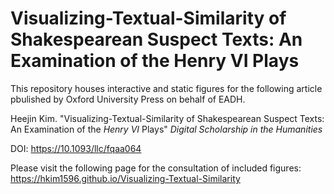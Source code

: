 # Visualizing-Textual-Similarity of Shakespearean Suspect Texts: An Examination of the Henry VI Plays

This repository houses interactive and static figures for the following article pbulished by Oxford University Press on behalf of EADH.

Heejin Kim. "Visualizing-Textual-Similarity of Shakespearean Suspect Texts: An Examination of the <em>Henry VI</em> Plays" <em>Digital Scholarship in the Humanities</em>

DOI: https://10.1093/llc/fqaa064

Please visit the following page for the consultation of included figures: 
https://hkim1596.github.io/Visualizing-Textual-Similarity
